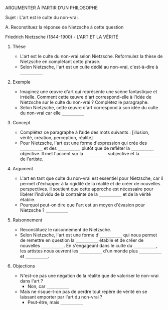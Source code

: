 ARGUMENTER À PARTIR D’UN PHILOSOPHE

Sujet : L'art est le culte du non-vrai.

A. Reconstituez la réponse de Nietzsche à cette question

Friedrich Nietzsche (1844-1900) - L'ART ET LA VÉRITÉ

1. Thèse
   - L'art est le culte du non-vrai selon Nietzsche. Reformulez la thèse de Nietzsche en complétant cette phrase.
   - Selon Nietzsche, l'art est un culte dédié au non-vrai, c'est-à-dire à `__________`

2. Exemple
   - Imaginez une œuvre d'art qui représente une scène fantastique et irréelle. Comment cette œuvre d'art correspond-elle à l'idée de Nietzsche sur le culte du non-vrai ? Complétez le paragraphe.
   - Selon Nietzsche, cette œuvre d'art correspond à son idée du culte du non-vrai car elle `__________`

3. Concept
   - Complétez ce paragraphe à l’aide des mots suivants : [illusion, vérité, création, perception, réalité]
   - Pour Nietzsche, l'art est une forme d'expression qui crée des `__________` et des `__________` plutôt que de refléter la `__________` objective. Il met l'accent sur la `__________` subjective et la `__________` de l'artiste.

4. Argument
   - L'art en tant que culte du non-vrai est essentiel pour Nietzsche, car il permet d'échapper à la rigidité de la réalité et de créer de nouvelles perspectives. Il soutient que cette approche est nécessaire pour libérer l'individu de la contrainte de la `__________` et de la vérité établie.
   - Pourquoi peut-on dire que l'art est un moyen d'évasion pour Nietzsche ? `__________`

5. Raisonnement
   - Reconstituez le raisonnement de Nietzsche.
   - Selon Nietzsche, l'art est une forme d'`__________` qui nous permet de remettre en question la `__________` établie et de créer de nouvelles `__________`. En s'engageant dans le culte du `__________`, les artistes nous ouvrent les `__________` d'un monde plus `__________` et `__________`.

6. Objections
   - N'est-ce pas une négation de la réalité que de valoriser le non-vrai dans l'art ?
     - Non, car `__________`
   - Mais ne risque-t-on pas de perdre tout repère de vérité en se laissant emporter par l'art du non-vrai ?
     - Peut-être, mais `__________`
